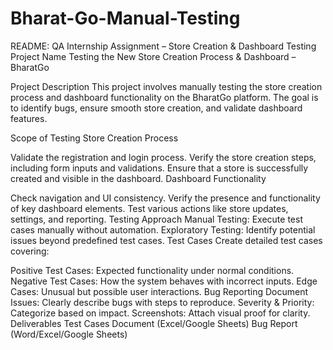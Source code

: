 # Bharat-Go-Manual-Testing
README: QA Internship Assignment – Store Creation & Dashboard Testing
Project Name
Testing the New Store Creation Process & Dashboard – BharatGo

Project Description
This project involves manually testing the store creation process and dashboard functionality on the BharatGo platform. The goal is to identify bugs, ensure smooth store creation, and validate dashboard features.

Scope of Testing
Store Creation Process

Validate the registration and login process.
Verify the store creation steps, including form inputs and validations.
Ensure that a store is successfully created and visible in the dashboard.
Dashboard Functionality

Check navigation and UI consistency.
Verify the presence and functionality of key dashboard elements.
Test various actions like store updates, settings, and reporting.
Testing Approach
Manual Testing: Execute test cases manually without automation.
Exploratory Testing: Identify potential issues beyond predefined test cases.
Test Cases
Create detailed test cases covering:

Positive Test Cases: Expected functionality under normal conditions.
Negative Test Cases: How the system behaves with incorrect inputs.
Edge Cases: Unusual but possible user interactions.
Bug Reporting
Document Issues: Clearly describe bugs with steps to reproduce.
Severity & Priority: Categorize based on impact.
Screenshots: Attach visual proof for clarity.
Deliverables
Test Cases Document (Excel/Google Sheets)
Bug Report (Word/Excel/Google Sheets)

